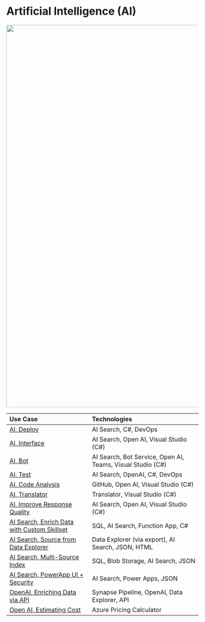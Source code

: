 # Artificial Intelligence (AI)

<img src="https://github.com/richchapler/AzureSolutions/assets/44923999/11c755cf-b3eb-4384-9876-8eadbf743b52" width="1000" />

Use Case | Technologies
:----- | :-----
[AI, Deploy](AI_Deploy.md) | AI Search, C#, DevOps<br>
[AI, Interface](AI_Interface.md) | AI Search, Open AI, Visual Studio (C#)
[AI, Bot](AI_Bot.md) | AI Search, Bot Service, Open AI, Teams, Visual Studio (C#)
[AI, Test](AI_Test.md) | AI Search, OpenAI, C#, DevOps<br>
[AI, Code Analysis](AI_Code.md) | GitHub, Open AI, Visual Studio (C#)
[AI, Translator](AI_Translator.md) | Translator, Visual Studio (C#)
[AI, Improve Response Quality](AI_ImproveResponseQuality.md) | AI Search, Open AI, Visual Studio (C#)
[AI Search, Enrich Data with Custom Skillset](AISearch_CustomSkillset.md) | SQL, AI Search, Function App, C#
[AI Search, Source from Data Explorer](AISearch_fromDataExplorer.md) | Data Explorer (via export), AI Search, JSON, HTML
[AI Search, Multi-Source Index](AISearch_MultiSourceIndex.md) | SQL, Blob Storage, AI Search, JSON
[AI Search, PowerApp UI + Security](AISearch_PowerApp+Security.md) | AI Search, Power Apps, JSON
[OpenAI, Enriching Data via API](Data_Enrichment_OpenAI.md) | Synapse Pipeline, OpenAI, Data Explorer, API
[Open AI, Estimating Cost](wip/OpenAI_EstimatingCost.md) | Azure Pricing Calculator
